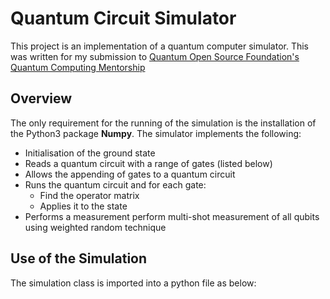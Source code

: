 # Quantum Circuit Simulator
This project is an implementation of a quantum computer simulator. 
This was written for my submission to [Quantum Open Source Foundation's Quantum Computing Mentorship](https://github.com/quantastica/qosf-mentorship/blob/master/qosf-simulator-task.ipynb)

## Overview
The only requirement for the running of the simulation is the installation of the Python3 package __Numpy__.
The simulator implements the following:
- Initialisation of the ground state
- Reads a quantum circuit with a range of gates (listed below)
- Allows the appending of gates to a quantum circuit
- Runs the quantum circuit and for each gate: 
    * Find the operator matrix
    * Applies it to the state
- Performs a measurement perform multi-shot measurement of all qubits using weighted random technique

## Use of the Simulation
The simulation class is imported into a python file as below:



